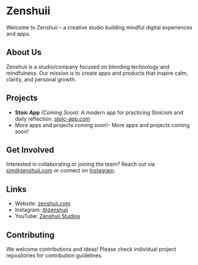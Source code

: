 # Zenshuii

Welcome to Zenshuii – a creative studio building mindful digital experiences and apps.

## About Us
Zenshuii is a studio/company focused on blending technology and mindfulness. Our mission is to create apps and products that inspire calm, clarity, and personal growth.

## Projects
- **Stoic App** _(Coming Soon)_: A modern app for practicing Stoicism and daily reflection. [stoic-app.com](https://stoic-app.com/)
- More apps and projects coming soon!- More apps and projects coming soon!

## Get Involved
Interested in collaborating or joining the team? Reach out via [sim@zenshuii.com](mailto:sim@zenshuii.com) or connect on [Instagram](https://instagram.com/zenshuii).

## Links
- Website: [zenshuii.com](https://zenshuii.com)
- Instagram: [@zenshuii](https://instagram.com/zenshuii)
- YouTube: [Zenshuii Studios](https://youtube.com/@zenshuiistudios)

## Contributing
We welcome contributions and ideas! Please check individual project repositories for contribution guidelines.
